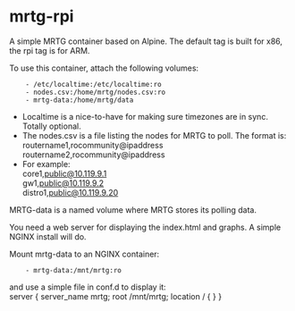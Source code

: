 # mrtg-rpi

A simple MRTG container based on Alpine. The default tag is built for x86, the rpi tag is for ARM.

To use this container, attach the following volumes:

        - /etc/localtime:/etc/localtime:ro  
        - nodes.csv:/home/mrtg/nodes.csv:ro  
        - mrtg-data:/home/mrtg/data  

* Localtime is a nice-to-have for making sure timezones are in sync. Totally optional.  
* The nodes.csv is a file listing the nodes for MRTG to poll. The format is:  
routername1,rocommunity@ipaddress  
routername2,rocommunity@ipaddress  
* For example:  
core1,public@10.119.9.1  
gw1,public@10.119.9.2  
distro1,public@10.119.9.20  

MRTG-data is a named volume where MRTG stores its polling data.

You need a web server for displaying the index.html and graphs. A simple NGINX install will do.

Mount mrtg-data to an NGINX container:  

        - mrtg-data:/mnt/mrtg:ro

and use a simple file in conf.d to display it:  
server {
        server_name mrtg;
        root /mnt/mrtg;
        location / {
        }
}
